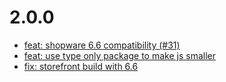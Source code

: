# 2.0.0
- [feat: shopware 6.6 compatibility (#31)](/a083ede)
- [feat: use type only package to make js smaller](/0e591ac)
- [fix: storefront build with 6.6](/da967b8)